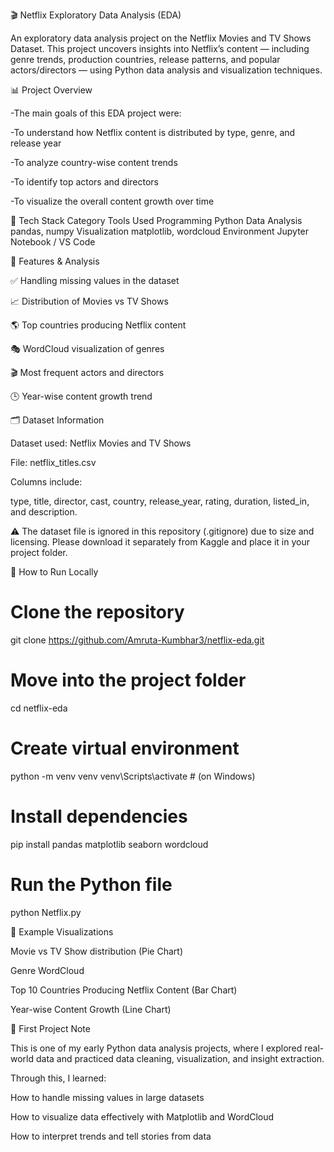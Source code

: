 🎬 Netflix Exploratory Data Analysis (EDA)

An exploratory data analysis project on the Netflix Movies and TV Shows Dataset.
This project uncovers insights into Netflix’s content — including genre trends, production countries, release patterns, and popular actors/directors — using Python data analysis and visualization techniques.

📊 Project Overview

-The main goals of this EDA project were:

-To understand how Netflix content is distributed by type, genre, and release year

-To analyze country-wise content trends

-To identify top actors and directors

-To visualize the overall content growth over time

🧰 Tech Stack
Category	Tools Used
Programming	Python
Data Analysis	pandas, numpy
Visualization	matplotlib, wordcloud
Environment	Jupyter Notebook / VS Code

🚀 Features & Analysis

✅ Handling missing values in the dataset

📈 Distribution of Movies vs TV Shows

🌎 Top countries producing Netflix content

🎭 WordCloud visualization of genres

🎬 Most frequent actors and directors

🕒 Year-wise content growth trend

🗂️ Dataset Information

Dataset used: Netflix Movies and TV Shows

File: netflix_titles.csv

Columns include:

type, title, director, cast, country, release_year, rating, duration, listed_in, and description.

⚠️ The dataset file is ignored in this repository (.gitignore) due to size and licensing.
Please download it separately from Kaggle and place it in your project folder.

🧮 How to Run Locally
# Clone the repository
git clone https://github.com/Amruta-Kumbhar3/netflix-eda.git

# Move into the project folder
cd netflix-eda

# Create virtual environment
python -m venv venv
venv\Scripts\activate   # (on Windows)

# Install dependencies
pip install pandas matplotlib seaborn wordcloud

# Run the Python file
python Netflix.py

📸 Example Visualizations

Movie vs TV Show distribution (Pie Chart)

Genre WordCloud

Top 10 Countries Producing Netflix Content (Bar Chart)

Year-wise Content Growth (Line Chart)

🌱 First Project Note

This is one of my early Python data analysis projects, where I explored real-world data and practiced data cleaning, visualization, and insight extraction.

Through this, I learned:

How to handle missing values in large datasets

How to visualize data effectively with Matplotlib and WordCloud

How to interpret trends and tell stories from data